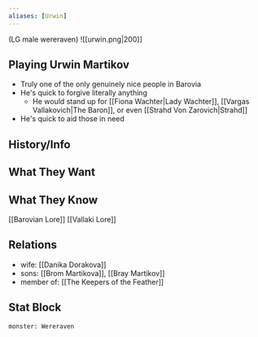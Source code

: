 ```yaml
---
aliases: [Urwin]
---
```

(LG male wereraven)
![[urwin.png|200]]

## Playing Urwin Martikov
- Truly one of the only genuinely nice people in Barovia
- He's quick to forgive literally anything
	- He would stand up for [[Fiona Wachter|Lady Wachter]], [[Vargas Vallakovich|The Baron]], or even [[Strahd Von Zarovich|Strahd]]
- He's quick to aid those in need

## History/Info

## What They Want

## What They Know
[[Barovian Lore]]
[[Vallaki Lore]]

## Relations
- wife: [[Danika Dorakova]]
- sons: [[Brom Martikova]], [[Bray Martikov]]
- member of: [[The Keepers of the Feather]]

## Stat Block
```statblock
monster: Wereraven
```

```dataviewjs
```
